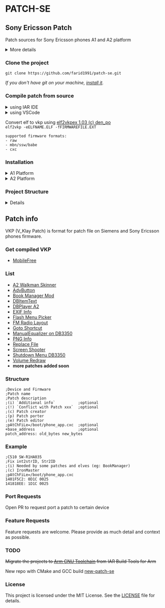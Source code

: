 # PATCH-SE

## Sony Ericsson Patch
Patch sources for Sony Ericsson phones A1 and A2 platform

<details>
<summary>More details</summary>

* [SE phones history v200909](https://justdanpo.ru/data/projects/gsm/sephoneshistory.rar)

</details>

### Clone the project

```
git clone https://github.com/farid1991/patch-se.git
```
*If you don't have git on your machine, [install it](https://docs.github.com/en/get-started/quickstart/set-up-git).*

### Compile patch from source
<details>
<summary>using IAR IDE</summary>

* Open root projects directory
* Open iar project file (.eww) and compile to elf with iccarm (IAR Embedded Workbench 4.2)
* Select configuration.
* build project.

</details>
<details>
<summary>using VSCode</summary>

* install vscode extension [IAR For Visual Studio Code v1.3.1](https://marketplace.visualstudio.com/items?itemName=pluyckx.iar-vsc)
* Configure the extension and set the IAR directory in "iarvsc.iarInstallDirectories".
* Open root projects directory
* Select project and configuration.
* build project.

</details>

Convert elf to vkp using [elf2vkpex 1.03 (c) den_po](https://justdanpo.ru/data/projects/gsm/elf2vkpex.zip)  
`elf2vkp -eELFNAME.ELF -fFIRMWAREFILE.EXT` 
``` 
supported firmware formats:
- raw
- mbn/ssw/babe
- cxc
```

### Installation
<details>
<summary>A1 Platform</summary>

* DB2000 and DB2010 [Tutorial]()
* DB2012, DB2020, and PNX5230 [Tutorial](https://mobilefree.justdanpo.ru/newbb_plus/viewtopic.php?topic_id=3592)

</details>

<details>
<summary>A2 Platform</summary>

* DB3150, DB32XX, and DB3350 [Tutorial]()

</details>

### Project Structure
<details>
<summary>Details</summary>

```
.
├── PatchName/
│   ├── asm/                    # asm files
│   ├── Target/                 # configuration files
│   ├── xcl/                    # linker files
│   ├── snapshots/              # screenshot files
│   ├── "BUILD_TARGET"/
│   │   ├── Exe/
│   │   │   └── PatchName.elf   # build files
│   │   ├── List/
│   │   │   └── *
│   │   └── Obj/
│   │       └── *
│   ├── *.c
│   ├── *.h
│   ├── PatchName.ewp           # iar project config
│   ├── PatchName.eww           # iar project
│   └── readme.md
├── ...
├── include/
│   ├── book/
│   ├── classes/
│   ├── types/
│   └── *.h
└── ...
```

</details>

## Patch info
VKP (V_Klay Patch) is format for patch file on Siemens and Sony Ericsson phones firmware.

### Get compiled VKP
* [MobileFree](https://mobilefree.justdanpo.ru/newbb_plus/viewforum.php?forum=8)

### List
* [A2 Walkman Skinner](A2WalkmanSkinner/readme.md)
* [AdvButton](AdvButton/readme.md)
* [Book Manager Mod](BookManagerMod/readme.md)
* [DBItemText](DBItemText/readme.md)
* [DBPlayer A2](DBPlayer/readme.md)
* [EXIF Info](EXIFinfo/readme.md)
* [Flash Menu Picker](FlashMenuPicker/readme.md)
* [FM Radio Layout](FmRadio_Layout/readme.md)
* [Goto Shortcut](Goto_Shortcut/readme.md)
* [ManualEqualizer on DB3350](ManualEqualizer_DB3350/readme.md)
* [PNG Info](PNGinfo/readme.md)
* [Replace File](ReplaceFileBT/readme.md)
* [Screen Shooter](ScreenShooter/readme.md)
* [Shutdown Menu DB3350](ShutdownMenu_DB3350/readme.md)
* [Volume Redraw](VolumeRedraw/readme.md)
* **more patches added soon**

### Structure
```
;Device and Firmware
;Patch name
;Patch description
;(i) `Additional info`          ;optional
;(!) `Conflict with Patch xxx`  ;optional
;(c) Patch creator
;(p) Patch porter
;(e) Patch editor
;pAtChFiLe=/boot/phone_app.cxc  ;optional
+base_address                   ;optional
patch_address: old_bytes new_bytes
```
### Example
```
;C510 SW-R1HA035
;Fix int2strID, Str2ID
;(i) Needed by some patches and elves (eg: BookManager)
;(c) IronMaster
;pAtChFiLe=/boot/phone_app.cxc
1401F5C2: 0D1C 0025
141818EE: 1D1C 0025
```

### Port Requests
Open PR to request port a patch to certain device

### Feature Requests
Feature requests are welcome. Please provide as much detail and context as possible.

### TODO
~~Migrate the projects to [Arm GNU Toolchain](https://developer.arm.com/Tools%20and%20Software/GNU%20Toolchain) from IAR Build Tools for Arm~~


New repo with CMake and GCC build [new-patch-se](https://github.com/farid1991/new-patch-se)

### License
This project is licensed under the MIT License. See the [LICENSE](LICENSE) file for details.
